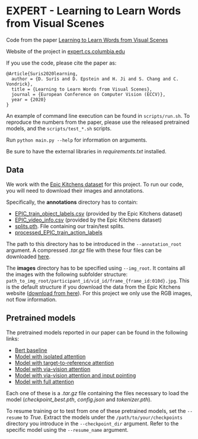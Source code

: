 # EXPERT - Learning to Learn Words from Visual Scenes

Code from the paper [Learning to Learn Words from Visual Scenes](https://arxiv.org/pdf/1911.11237.pdf)

Website of the project in [expert.cs.columbia.edu](https://expert.cs.columbia.edu)

If you use the code, please cite the paper as:

```
@Article{Suris2020learning,
  author = {D. Surís and D. Epstein and H. Ji and S. Chang and C. Vondrick},
  title = {Learning to Learn Words from Visual Scenes},
  journal = {European Conference on Computer Vision (ECCV)},
  year = {2020}
}
```

An example of command line execution can be found in `scripts/run.sh`. To reproduce the numbers from the paper, please use the released pretrained models, and the `scripts/test_*.sh` scripts.

Run `python main.py --help` for information on arguments.

Be sure to have the external libraries in _requirements.txt_ installed.


## Data
We work with the [Epic Kitchens dataset](https://epic-kitchens.github.io/2019) for this project. To run our code, you 
will need to download their images and annotations. 

Specifically, the **annotations** directory has to contain:
- [EPIC_train_object_labels.csv](https://github.com/epic-kitchens/annotations/blob/master/EPIC_train_object_labels.csv)
(provided by the Epic Kitchens dataset) 
- [EPIC_video_info.csv](https://github.com/epic-kitchens/annotations/blob/master/EPIC_video_info.csv)
(provided by the Epic Kitchens dataset) 
- [splits.pth](https://expert.cs.columbia.edu/data/splits.pth). File containing our train/test splits.
- [processed_EPIC_train_action_labels](https://expert.cs.columbia.edu/data/processed_EPIC_train_action_labels.pth)

The path to this directory has to be introduced in the `--annotation_root` argument. A compressed _.tar.gz_ file with 
these four files can be downloaded [here](https://expert.cs.columbia.edu/data/annotations.tar.gz).

The **images** directory has to be specified using `--img_root`. It contains all the images with the following 
subfolder structure: `path_to_img_root/participant_id/vid_id/frame_{frame_id:010d}.jpg`. This is the default structure 
if you download the data from the Epic Kitchens website 
([download from here](https://data.bris.ac.uk/data/dataset/3h91syskeag572hl6tvuovwv4d)). For this project we only use
the RGB images, not flow information.


## Pretrained models
The pretrained models reported in our paper can be found in the following links:
- [Bert baseline](https://expert.cs.columbia.edu/models/bert_baseline.tar.gz)
- [Model with isolated attention](https://expert.cs.columbia.edu/models/isolated_attn.tar.gz)
- [Model with target-to-reference attention](https://expert.cs.columbia.edu/models/tgt_to_ref_attn.tar.gz)
- [Model with via-vision attention](https://expert.cs.columbia.edu/models/via_vision_attn.tar.gz)
- [Model with via-vision attention and input pointing](https://expert.cs.columbia.edu/models/via_vision_attn_input_pointing.tar.gz)
- [Model with full attention](https://expert.cs.columbia.edu/models/full_attn.tar.gz)

Each one of these is a _.tar.gz_ file containing the files necessary to load the model (_checkpoint_best.pth_, 
_config.json_ and _tokenizer.pth_). 

To resume training or to test from one of these pretrained models, set the `--resume` to _True_. 
Extract the models under the `/path/to/your/checkpoints` directory you introduce in 
the `--checkpoint_dir` argument. Refer to the specific model using the `--resume_name` argument.
